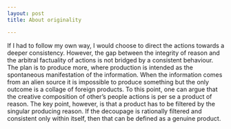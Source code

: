 ```yaml
---
layout: post
title: About originality

---
```

If I had to follow my own way, I would choose to direct the actions towards a deeper consistency. However, the gap between the integrity of reason and the arbitral factuality of actions is not bridged by a consistent behaviour. The plan is to produce more, where production is intended as the spontaneous manifestation of the information. When the information comes from an alien source it is impossible to produce something but the only outcome is a collage of foreign products. To this point, one can argue that the creative composition of other’s people actions is per se a product of reason. The key point, however, is that a product has to be filtered by the singular producing reason. If the decoupage is rationally filtered and consistent only within itself, then that can be defined as a genuine product.
